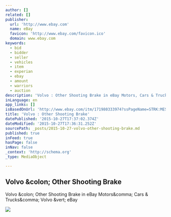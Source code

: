 ```yaml
---
author: []
related: []
publisher:
  url: 'http://www.ebay.com'
  name: eBay
  favicon: 'http://www.ebay.com/favicon.ico'
  domain: www.ebay.com
keywords:
  - bid
  - bidder
  - seller
  - vehicles
  - item
  - experian
  - ebay
  - amount
  - warriors
  - auction
description: 'Volvo : Other Shooting Brake in eBay Motors, Cars & Trucks, Volvo | eBay'
inLanguage: en
app_links: []
isBasedOnUrl: 'http://www.ebay.com/itm/171980333974?ssPageName=STRK:MESELX:IT&_trksid=p3984.m1558.l2649'
title: 'Volvo : Other Shooting Brake'
datePublished: '2015-10-27T17:37:02.374Z'
dateModified: '2015-10-27T17:36:31.252Z'
sourcePath: _posts/2015-10-27-volvo-other-shooting-brake.md
published: true
inFeed: true
hasPage: false
inNav: false
_context: 'http://schema.org'
_type: MediaObject

---
```

<article style=""><h1>Volvo &amp;colon; Other Shooting Brake</h1><p>Volvo &amp;colon; Other Shooting Brake in eBay Motors&amp;comma; Cars &amp; Trucks&amp;comma; Volvo &amp;vert; eBay</p><img src="http://i.ebayimg.com/images/i/171980333974-0-1/s-l1000.jpg" /></article>